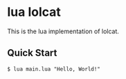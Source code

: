 # lua lolcat

This is the lua implementation of lolcat. 

## Quick Start

```console
$ lua main.lua "Hello, World!"
```